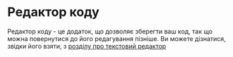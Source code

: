 # Редактор коду

Редактор коду - це додаток, що дозволяє зберегти ваш код, так що можна повернутися до його редагування пізніше. Ви можете дізнатися, звідки його взяти, з [розділу про текстовий редактор](./code_editor/README.md)